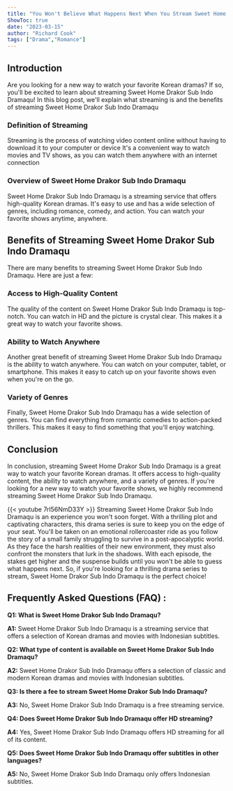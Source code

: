 ```yaml
---
title: "You Won't Believe What Happens Next When You Stream Sweet Home Drakor Sub Indo Dramaqu!"
ShowToc: true 
date: "2023-03-15"
author: "Richard Cook" 
tags: ["Drama","Romance"]
---
```

## Introduction
Are you looking for a new way to watch your favorite Korean dramas? If so, you'll be excited to learn about streaming Sweet Home Drakor Sub Indo Dramaqu! In this blog post, we'll explain what streaming is and the benefits of streaming Sweet Home Drakor Sub Indo Dramaqu 

### Definition of Streaming
Streaming is the process of watching video content online without having to download it to your computer or device It's a convenient way to watch movies and TV shows, as you can watch them anywhere with an internet connection

### Overview of Sweet Home Drakor Sub Indo Dramaqu
Sweet Home Drakor Sub Indo Dramaqu is a streaming service that offers high-quality Korean dramas. It's easy to use and has a wide selection of genres, including romance, comedy, and action. You can watch your favorite shows anytime, anywhere.

## Benefits of Streaming Sweet Home Drakor Sub Indo Dramaqu
There are many benefits to streaming Sweet Home Drakor Sub Indo Dramaqu. Here are just a few: 

### Access to High-Quality Content
The quality of the content on Sweet Home Drakor Sub Indo Dramaqu is top-notch. You can watch in HD and the picture is crystal clear. This makes it a great way to watch your favorite shows. 

### Ability to Watch Anywhere
Another great benefit of streaming Sweet Home Drakor Sub Indo Dramaqu is the ability to watch anywhere. You can watch on your computer, tablet, or smartphone. This makes it easy to catch up on your favorite shows even when you're on the go. 

### Variety of Genres
Finally, Sweet Home Drakor Sub Indo Dramaqu has a wide selection of genres. You can find everything from romantic comedies to action-packed thrillers. This makes it easy to find something that you'll enjoy watching. 

## Conclusion
In conclusion, streaming Sweet Home Drakor Sub Indo Dramaqu is a great way to watch your favorite Korean dramas. It offers access to high-quality content, the ability to watch anywhere, and a variety of genres. If you're looking for a new way to watch your favorite shows, we highly recommend streaming Sweet Home Drakor Sub Indo Dramaqu.

{{< youtube 7rI56NmD33Y >}} 
Streaming Sweet Home Drakor Sub Indo Dramaqu is an experience you won't soon forget. With a thrilling plot and captivating characters, this drama series is sure to keep you on the edge of your seat. You'll be taken on an emotional rollercoaster ride as you follow the story of a small family struggling to survive in a post-apocalyptic world. As they face the harsh realities of their new environment, they must also confront the monsters that lurk in the shadows. With each episode, the stakes get higher and the suspense builds until you won't be able to guess what happens next. So, if you're looking for a thrilling drama series to stream, Sweet Home Drakor Sub Indo Dramaqu is the perfect choice!

## Frequently Asked Questions (FAQ) :
**Q1: What is Sweet Home Drakor Sub Indo Dramaqu?**

**A1:** Sweet Home Drakor Sub Indo Dramaqu is a streaming service that offers a selection of Korean dramas and movies with Indonesian subtitles.

**Q2: What type of content is available on Sweet Home Drakor Sub Indo Dramaqu?**

**A2:** Sweet Home Drakor Sub Indo Dramaqu offers a selection of classic and modern Korean dramas and movies with Indonesian subtitles.

**Q3: Is there a fee to stream Sweet Home Drakor Sub Indo Dramaqu?**

**A3:** No, Sweet Home Drakor Sub Indo Dramaqu is a free streaming service.

**Q4: Does Sweet Home Drakor Sub Indo Dramaqu offer HD streaming?**

**A4:** Yes, Sweet Home Drakor Sub Indo Dramaqu offers HD streaming for all of its content.

**Q5: Does Sweet Home Drakor Sub Indo Dramaqu offer subtitles in other languages?**

**A5:** No, Sweet Home Drakor Sub Indo Dramaqu only offers Indonesian subtitles.



